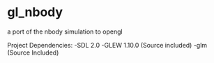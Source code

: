 gl_nbody
========

a port of the nbody simulation to opengl

Project Dependencies: 
-SDL 2.0
-GLEW 1.10.0 (Source included)
-glm (Source Included)

